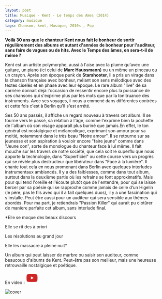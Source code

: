```yaml
---
layout: post
title: Musique - Kent - Le temps des Ames (2014)
category: musique
tags: Chanson, kent, Musique, 2010s , Pop
---
```

**Voilà 30 ans que le chanteur Kent nous fait le bonheur de sortir régulièrement des albums et autant d'années de bonheur pour l'auditeur, sans faire de vagues ou de hits. Avec le Temps des âmes, en sera-t-il de même ?**

Kent est un artiste polymorphe, aussi à l'aise avec la plume qu'avec une guitare, un piano (ici celui de **Marc Haussmann)** ou un même un pinceau ou un crayon. Après son époque punk de **Starshooter**, il a pris un virage dans la chanson française avec bonheur, mélant son sens mélodique avec des textes ciselés et en phase avec leur époque. Le rare album "live" de sa carrière donnait déjà l'occasion de ressentir encore plus la puissance de ses chansons qui s'exprime plus par les mots que par la tonitruance des instruments. Avec ses voyages, il nous a emmené dans différentes contrées et cette fois c'est à Berlin qu'il s'est arrété.

Ses 50 ans passés, il affiche un regard nouveau à travers cet album. Il se tourne vers le passé, sa relation à l'âge, comme l'exprime bien la pochette de l'album où son visage apparaît plus buriné que jamais.En effet, le ton général est nostalgique et mélancolique, exprimant son amour pour sa moitié, notamment dans le très beau "Notre amour". Il se retourne sur sa jeunesse et son aspiration à vouloir encore "faire jeune" comme dans "Jeune con", sorte de monologue du chanteur face à lui même. Il fait mouche sur les travers de notre société, que cela soit le superflu que nous apporte la technologie, dans "Superficiel" ou cette course vers un progrès qui se révèle plus destructeur que libérateur dans "Face à la lumière". Il chante tout cela en nous promenant dans Berlin avec quelques interludes instrumentaux ambiancés. Il y a des faiblesses, comme dans tout album, surtout dans la deuxième partie où les refrains se font approximatifs. Mais pour qui tend l'oreille et l'écoute plutôt que de l'entendre, pour qui se laisse bercer par sa poésie qui se rapproche comme jamais de celle d'un Higelin (le père, pas le fils avec qui il a fait quelques duos), il y a une fascination qui s'installe. Peut être aussi pour un auditeur qui sera sensible aux thèmes abordés. Pour ma part, je retiendrais "Passion Killer" qui aurait pu clotûrer de manière parfaite cet album, sans interlude final.

*Elle se moque des beaux discours

Elle se rit des à priori

Les résolutions au grand jour

Elle les massacre à pleine nuit*

Un album qui peut laisser de marbre ou saisir son auditeur, comme beaucoup d'albums de Kent. Peut-être pas son meilleur, mais une heureuse retrouvaille nostalgique et poétique.

En video : [![video](/images/youtube.png)](http://www.youtube.com/watch?v=zGRFcKkDpmQ)

![cover](https://filedn.eu/llqi9IBxlYouGRXYG2xlROb/img/2014/kentames.jpg)


